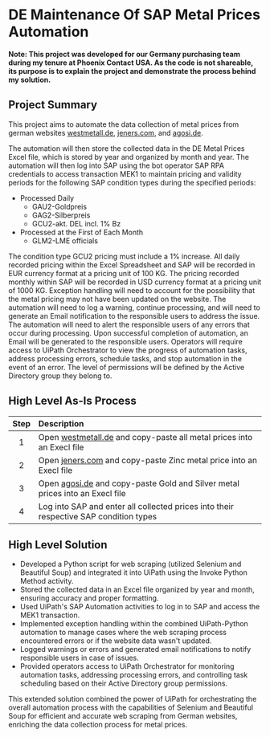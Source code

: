 # DE Maintenance Of SAP Metal Prices Automation
**Note: This project was developed for our Germany purchasing team during my tenure at Phoenix Contact USA. As the code is not shareable, its purpose is to explain the project and demonstrate the process behind my solution.**


## Project Summary
This project aims to automate the data collection of metal prices from german websites [westmetall.de](https://www.westmetall.com/de/markdaten.php), [jeners.com](https://www.jeners.com/ticker.html), and [agosi.de](https://www.agosi.de/ek/ek.php).

The automation will then store the collected data in the DE Metal Prices Excel file, which is stored by year and organized by month and year. The automation will then log into SAP using the bot operator SAP RPA credentials to access transaction MEK1 to maintain pricing and validity periods for the following SAP condition types during the specified periods:

- Processed Daily
  - GAU2-Goldpreis
  - GAG2-Silberpreis
  - GCU2-akt. DEL incl. 1% Bz
- Processed at the First of Each Month
  - GLM2-LME officials

The condition type GCU2 pricing must include a 1% increase. All daily recorded pricing within the Excel Spreadsheet and SAP will be recorded in EUR currency format at a pricing unit of 100 KG. The pricing recorded monthly within SAP will be recorded in USD currency format at a pricing unit of 1000 KG.
Exception handling will need to account for the possibility that the metal pricing may not have been updated on the website. The automation will need to log a warning, continue processing, and will need to generate an Email notification to the responsible users to address the issue. The automation will need to alert the responsible users of any errors that occur during processing. Upon successful completion of automation, an Email will be generated to the responsible users. Operators will require access to UiPath Orchestrator to view the progress of automation tasks, address processing errors, schedule tasks, and stop automation in the event of an error. The level of permissions will be defined by the Active Directory group they belong to.


## High Level As-Is Process

| Step     | Description 
| :---: | :--- |
| 1 | Open [westmetall.de](https://www.westmetall.com/de/markdaten.php) and copy-paste all metal prices into an Execl file |
| 2 | Open [jeners.com](https://www.jeners.com/ticker.html) and copy-paste Zinc metal price into an Execl file |
| 3 | Open [agosi.de](https://www.agosi.de/ek/ek.php) and copy-paste Gold and Silver metal prices into an Execl file |
| 4 | Log into SAP and enter all collected prices into their respective SAP condition types |


## High Level Solution
- Developed a Python script for web scraping (utilized Selenium and Beautiful Soup) and integrated it into UiPath using the Invoke Python Method activity.
- Stored the collected data in an Excel file organized by year and month, ensuring accuracy and proper formatting.
- Used UiPath's SAP Automation activities to log in to SAP and access the MEK1 transaction.
- Implemented exception handling within the combined UiPath-Python automation to manage cases where the web scraping process encountered errors or if the website data wasn't updated.
- Logged warnings or errors and generated email notifications to notify responsible users in case of issues.
- Provided operators access to UiPath Orchestrator for monitoring automation tasks, addressing processing errors, and controlling task scheduling based on their Active Directory group permissions.

This extended solution combined the power of UiPath for orchestrating the overall automation process with the capabilities of Selenium and Beautiful Soup for efficient and accurate web scraping from German websites, enriching the data collection process for metal prices.
